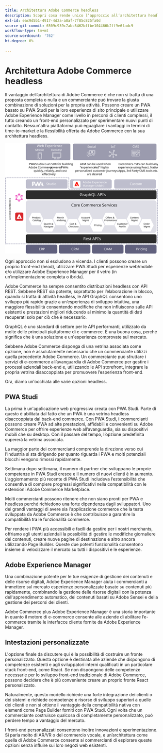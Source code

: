 ```yaml
---
title: Architettura Adobe Commerce headless
description: Scopri cosa rende unico l’approccio all’architettura headless di Adobe Commerce.
exl-id: eac9d5b1-4917-4d2a-a8af-7f85c825fa0d
source-git-commit: 6509c939c7abc5462bffbe104466b2ff9e6fadc9
workflow-type: tm+mt
source-wordcount: '762'
ht-degree: 0%

---
```


# Architettura Adobe Commerce headless

Il vantaggio dell’architettura di Adobe Commerce è che non si tratta di una proposta completa o nulla e un commerciante può trovare la giusta combinazione di soluzioni per la propria attività. Possono creare un PWA basato su PWA Studi per la loro esperienza di sito principale o utilizzare Adobe Experience Manager come livello in percorsi di clienti complessi, il tutto creando un front-end personalizzato per sperimentare nuovi punti di contatto. Nessun&#39;altra piattaforma può eguagliare i vantaggi in termini di time-to-market e la flessibilità offerta da Adobe Commerce con la sua architettura headless.

![Diagramma che mostra un’architettura Adobe Commerce storefront headless](../../../assets/playbooks/headless-storefront-architecture.svg)

Ogni approccio non si escludono a vicenda. I clienti possono creare un proprio front-end (head), utilizzare PWA Studi per esperienze web/mobile e/o utilizzare Adobe Experience Manager per il vetro (in un’implementazione completa o ibrida).

Adobe Commerce ha sempre consentito distribuzioni headless con API REST. Sebbene REST sia potente, soprattutto per l’elaborazione in blocco, quando si tratta di attività headless, le API GraphQL consentono uno sviluppo più rapido grazie a un’esperienza di sviluppo intuitiva, una maggiore flessibilità consentendo modifiche che non influiscono sulle API esistenti e prestazioni migliori riducendo al minimo la quantità di dati recuperati solo per ciò che è necessario.

GraphQL è uno standard di settore per le API performanti, utilizzato da molte delle principali piattaforme di e-commerce. È una buona cosa, perché significa che è una soluzione e un&#39;esperienza comprovate sul mercato.

Sebbene Adobe Commerce disponga di una vetrina associata come opzione, non è assolutamente necessario che un commerciante utilizzi quella precedente Adobe Commerce. Un commerciante può sfruttare i servizi di e-commerce all’avanguardia di Adobe Commerce per gestire i processi aziendali back-end e, utilizzando le API storefront, integrare la propria vetrina disaccoppiata per promuovere l’esperienza front-end.

Ora, diamo un&#39;occhiata alle varie opzioni headless.

## PWA Studi

La prima è un&#39;applicazione web progressiva creata con PWA Studi. Parte di questo è abilitata dal fatto che un PWA è una vetrina headless disaccoppiata dal back-end commerce. Con PWA Studi, i commercianti possono creare PWA ad alte prestazioni, affidabili e convenienti su Adobe Commerce per offrire esperienze web all’avanguardia, sia su dispositivi mobili che su desktop. Con il passare del tempo, l’opzione predefinita supererà la vetrina associata.

La maggior parte dei commercianti comprende la direzione verso cui l&#39;industria si sta dirigendo per quanto riguarda i PWA e molti potenziali blocchi vengono rimossi rapidamente.

Settimana dopo settimana, il numero di partner che sviluppano le proprie competenze in PWA Studi cresce e il numero di nuovi clienti è in aumento. L’aggiornamento più recente di PWA Studi includeva l’estensibilità che consentiva di compiere progressi significativi nella compatibilità con le estensioni Adobe Commerce Marketplace.

Molti commercianti possono ritenere che non siano pronti per PWA e headless perché richiedono una forte dipendenza dagli sviluppatori. Uno dei grandi vantaggi di avere sia l&#39;applicazione commerce che la testa sviluppata da Adobe Commerce è che contribuisce a garantire la compatibilità tra le funzionalità commerce.

Per rendere i PWA più accessibili e facili da gestire per i nostri merchants, offriamo agli utenti aziendali la possibilità di gestire le modifiche giornaliere dei contenuti, creare nuove pagine di destinazione e altro ancora utilizzando Page Builder. Queste due potenti funzionalità consentono insieme di velocizzare il mercato su tutti i dispositivi e le esperienze.

## Adobe Experience Manager

Una combinazione potente per le tue esigenze di gestione dei contenuti e delle risorse digitali, Adobe Experience Manager aiuta i commercianti a immettere sul mercato esperienze personalizzate basate su contenuti più rapidamente, combinando la gestione delle risorse digitali con la potenza dell’apprendimento automatico, dei contenuti basati su Adobe Sensei e della gestione dei percorsi dei clienti.

Adobe Commerce plus Adobe Experience Manager è una storia importante in quanto il motore di e-commerce consente alle aziende di abilitare l’e-commerce tramite le interfacce cliente fornite da Adobe Experience Manager.

## Intestazioni personalizzate

L&#39;opzione finale da discutere qui è la possibilità di costruire un fronte personalizzato. Questa opzione è destinata alle aziende che dispongono di competenze esistenti e agli sviluppatori interni qualificati in un particolare stack front-end, come React. Se non dispongono delle competenze necessarie per lo sviluppo front-end tradizionale di Adobe Commerce, possono decidere che è più conveniente creare un proprio fronte React personalizzato.

Naturalmente, questo modello richiede una forte integrazione dei clienti o dei sistemi e richiede competenze e risorse di sviluppo superiori a quelle dei clienti e non si ottiene il vantaggio della compatibilità nativa con elementi come Page Builder forniti con PWA Studi. Ogni volta che un commerciante costruisce qualcosa di completamente personalizzato, può perdere tempo a vantaggio del mercato.

I front-end personalizzati consentono inoltre innovazioni e sperimentazione. Si parla molto di AR/VR o del commercio vocale, e un’architettura come quella di Adobe Commerce consente ai commercianti di esplorare queste opzioni senza influire sui loro negozi web esistenti.
